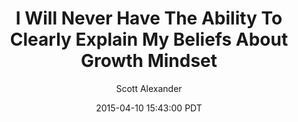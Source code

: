 ---
layout: podcast
title: "I Will Never Have The Ability To Clearly Explain My Beliefs About Growth Mindset"
author: Scott Alexander
description: https://slatestarcodex.com/2015/04/10/i-will-never-have-the-ability-to-clearly-explain-my-beliefs-about-growth-mindset/
date: 2015-04-10 15:43:00 PDT
length: 2690084
duration: 672
guid: i-will-never-have-the-ability-to-clearly-explain-my-beliefs-about-growth-mindset
---
